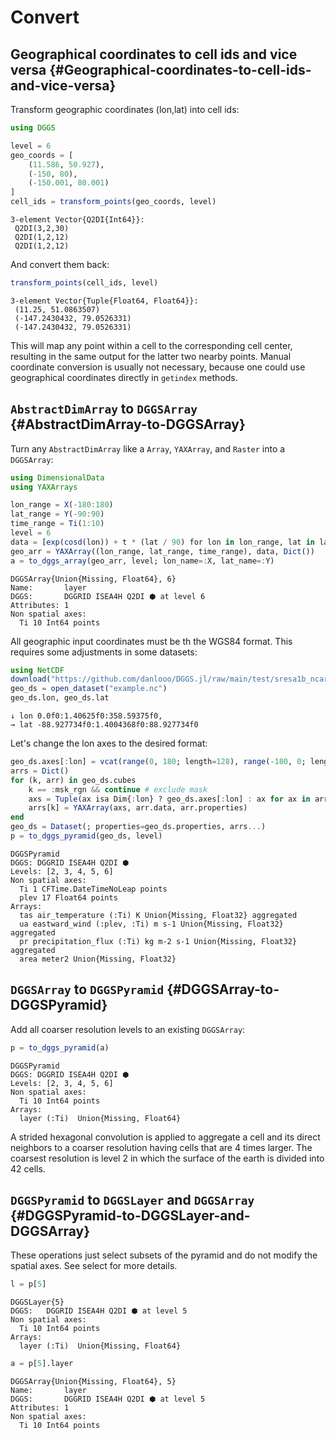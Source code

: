 
# Convert

## Geographical coordinates to cell ids and vice versa {#Geographical-coordinates-to-cell-ids-and-vice-versa}

Transform geographic coordinates (lon,lat) into cell ids:

```julia
using DGGS

level = 6
geo_coords = [
    (11.586, 50.927),
    (-150, 80),
    (-150.001, 80.001)
]
cell_ids = transform_points(geo_coords, level)
```


```
3-element Vector{Q2DI{Int64}}:
 Q2DI(3,2,30)
 Q2DI(1,2,12)
 Q2DI(1,2,12)
```


And convert them back:

```julia
transform_points(cell_ids, level)
```


```
3-element Vector{Tuple{Float64, Float64}}:
 (11.25, 51.0863507)
 (-147.2430432, 79.0526331)
 (-147.2430432, 79.0526331)
```


This will map any point within a cell to the corresponding cell center, resulting in the same output for the latter two nearby points. Manual coordinate conversion is usually not necessary, because one could use geographical coordinates directly in `getindex` methods.

## `AbstractDimArray` to `DGGSArray` {#AbstractDimArray-to-DGGSArray}

Turn any `AbstractDimArray` like a `Array`, `YAXArray`, and `Raster` into a `DGGSArray`:

```julia
using DimensionalData
using YAXArrays

lon_range = X(-180:180)
lat_range = Y(-90:90)
time_range = Ti(1:10)
level = 6
data = [exp(cosd(lon)) + t * (lat / 90) for lon in lon_range, lat in lat_range, t in time_range]
geo_arr = YAXArray((lon_range, lat_range, time_range), data, Dict())
a = to_dggs_array(geo_arr, level; lon_name=:X, lat_name=:Y)
```


```
DGGSArray{Union{Missing, Float64}, 6}
Name:		layer
DGGS:		DGGRID ISEA4H Q2DI ⬢ at level 6
Attributes:	1
Non spatial axes:
  Ti 10 Int64 points

```


All geographic input coordinates must be th the WGS84 format. This requires some adjustments in some datasets:

```julia
using NetCDF
download("https://github.com/danlooo/DGGS.jl/raw/main/test/sresa1b_ncar_ccsm3-example.nc", "example.nc")
geo_ds = open_dataset("example.nc")
geo_ds.lon, geo_ds.lat
```


```
↓ lon 0.0f0:1.40625f0:358.59375f0,
→ lat -88.927734f0:1.4004368f0:88.927734f0
```


Let&#39;s change the lon axes to the desired format:

```julia
geo_ds.axes[:lon] = vcat(range(0, 180; length=128), range(-180, 0; length=128)) |> Dim{:lon}
arrs = Dict()
for (k, arr) in geo_ds.cubes
    k == :msk_rgn && continue # exclude mask
    axs = Tuple(ax isa Dim{:lon} ? geo_ds.axes[:lon] : ax for ax in arr.axes) # propagate fixed axis
    arrs[k] = YAXArray(axs, arr.data, arr.properties)
end
geo_ds = Dataset(; properties=geo_ds.properties, arrs...)
p = to_dggs_pyramid(geo_ds, level)
```


```
DGGSPyramid
DGGS: DGGRID ISEA4H Q2DI ⬢
Levels: [2, 3, 4, 5, 6]
Non spatial axes:
  Ti 1 CFTime.DateTimeNoLeap points
  plev 17 Float64 points
Arrays:
  tas air_temperature (:Ti) K Union{Missing, Float32} aggregated
  ua eastward_wind (:plev, :Ti) m s-1 Union{Missing, Float32} aggregated
  pr precipitation_flux (:Ti) kg m-2 s-1 Union{Missing, Float32} aggregated
  area meter2 Union{Missing, Float32} 

```


## `DGGSArray` to `DGGSPyramid` {#DGGSArray-to-DGGSPyramid}

Add all coarser resolution levels to an existing `DGGSArray`:

```julia
p = to_dggs_pyramid(a)
```


```
DGGSPyramid
DGGS: DGGRID ISEA4H Q2DI ⬢
Levels: [2, 3, 4, 5, 6]
Non spatial axes:
  Ti 10 Int64 points
Arrays:
  layer (:Ti)  Union{Missing, Float64} 

```


A strided hexagonal convolution is applied to aggregate a cell and its direct neighbors to a coarser resolution having cells that are 4 times larger. The coarsest resolution is level 2 in which the surface of the earth is divided into 42 cells.

## `DGGSPyramid` to `DGGSLayer` and `DGGSArray` {#DGGSPyramid-to-DGGSLayer-and-DGGSArray}

These operations just select subsets of the pyramid and do not modify the spatial axes. See select for more details.

```julia
l = p[5]
```


```
DGGSLayer{5}
DGGS:	DGGRID ISEA4H Q2DI ⬢ at level 5
Non spatial axes:
  Ti 10 Int64 points
Arrays:
  layer (:Ti)  Union{Missing, Float64} 

```


```julia
a = p[5].layer
```


```
DGGSArray{Union{Missing, Float64}, 5}
Name:		layer
DGGS:		DGGRID ISEA4H Q2DI ⬢ at level 5
Attributes:	1
Non spatial axes:
  Ti 10 Int64 points

```

